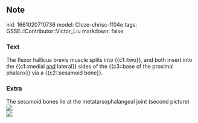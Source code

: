 ## Note
nid: 1661020710736
model: Cloze-chrisc-ff04e
tags: GSSE::!Contributor::Victor_Liu
markdown: false

### Text
<div>
  The flexor hallicus brevis muscle splits into {{c1::two}}, and
  both insert into the {{c1::medial <u>and</u> lateral}} sides of
  the {{c3::base of the proximal phalanx}} via a {{c2::sesamoid
  bone}}.
</div>

### Extra
<div>
  The sesamoid bones lie at the metatarsophalangeal joint (second
  picture)
</div><img src=
"paste-3651c4bce3c2a9585ddf02942eb3800c38330d2a.jpg">
<div><img src=
"paste-8e365e64234bf524948e17c40ebee7ffab799c84.jpg"></div>
